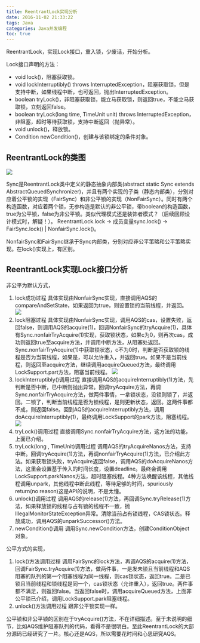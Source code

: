 ```yaml
---
title: ReentrantLock实现分析
date: 2016-11-02 21:33:22
tags: Java
categories: Java并发编程
toc: true
---
```


ReentrantLock，实现Lock接口，重入锁，少废话，开始分析。

Lock接口声明的方法：
- void lock()，阻塞获取锁。
- void lockInterruptibly() throws InterruptedException，阻塞获取锁，但是支持中断，如果线程中断，也可返回，抛出InterruptedException。
- boolean tryLock()，非阻塞获取锁，能立马获取锁，则返回true，不能立马获取锁，立刻返回false。
- boolean tryLock(long time, TimeUnit unit) throws InterruptedException，非阻塞，超时等待获取锁，支持中断返回（抛异常）。
- void unlock()，释放锁。
- Condition newCondition()，创建与该锁绑定的条件对象。

## ReentrantLock的类图

![](http://photos.zhangzemiao.com/blog_reentrant1.jpg)


Sync是ReentrantLock类中定义的静态抽象内部类(abstract static Sync extends AbstractQueuedSynchronizer)，并且有两个实现的子类（静态内部类），分别对应着公平锁的实现（FairSync）和非公平锁的实现（NonFairSync）。同时有两个构造函数，对应着两个锁，无参构造是默认的非公平锁，带boolean的构造函数，true为公平锁，false为非公平锁。类似代理模式还是装饰者模式？（后续回顾设计模式时，解疑！）。
ReentrantLock.lock -> 成员变量sync.lock() -> FairSync.lock() | NonfairSync.lock()。

NonfairSync和FairSync继承于Sync内部类，分别对应非公平策略和公平策略实现。在lock()实现上，有区别。

## ReentrantLock实现Lock接口分析

非公平为默认方式，
1. lock成功过程
具体实现由NonfairSync实现，直接调用AQS的compareAndSetState，如果返回为true，则设置锁的当前线程，并返回。
![](http://photos.zhangzemiao.com/blog_reentrant2.jpg)
2. lock阻塞过程
具体实现由NonfairSync实现，调用AQS的cas，设置失败，返回false，则调用AQS的acquire(1)，回调NonfairSync的tryAcquire(1)，具体有Sync.nonfairTryAcquire(1)实现，获取锁状态，如果c为0，则再次cas，成功则返回true至acquire方法，并调用中断方法，从阻塞处返回。Sync.nonfairTryAcquire(1)中获取锁状态，c不为0时，判断是否获取锁的线程是否为当前线程，如果是，可以允许重入，并返回true。如果不是当前线程，则返回至acquire方法，继续调用acquireQueued方法，最终调用LockSupport.part方法，阻塞当前线程。
![](http://photos.zhangzemiao.com/blog_reentrant3.jpg)
3. lockInterruptibly()调用过程
直接调用AQS的acquireInterruptibly(1)方法，先判断是否中断，已中断则抛出异常。回调tryAcquire方法，再调Sync.nonfairTryAcquire方法，做两件事情，一拿锁状态，没锁则锁了，并返回。二锁了，判断当前线程是否为锁线程，是则更新状态，返回。这两件事都不成，则返回false。回到AQS的acquireInterruptibly方法，调用doAcquireInterruptibly(1)，最终调用LockSupport的park方法，阻塞线程。
![](http://photos.zhangzemiao.com/blog_reentrant4.jpg)
4. tryLock()调用过程
直接调用Sync.nonfairTryAcquire方法，这方法的功能，上面已介绍。
5. tryLock(long , TimeUnit)调用过程
调用AQS的tryAcquireNanos方法，支持中断。回调tryAcquire(1)方法，再调nonfairTryAcquire(1)方法，已介绍此方法。如果获取锁失败，tryAcquire返回false，调用AQS的doAcquireNanos方法，这里会设置基于传入的时间长度，设置deadline。最终会调用LockSupport.parkNanos方法，超时阻塞线程。4种方法唤醒该线程，其他线程调用unpark，其他线程中断此线程，等待足够的时间，spuriously return(no reason)这是API的说明，不是太懂。
6. unlock()调用过程
调用AQS的release(1)方法，再回调Sync.tryRelease(1)方法，如果释放锁的线程与占有锁的线程不一致，抛IllegalMonitorStateException异常。清除当前占有锁线程，CAS锁状态。释放成功，调用AQS的unparkSuccessor()方法。
7. newCondition()调用
调用Sync.newCondition方法，创建ConditionObject对象。

公平方式的实现，
1. lock()方法调用过程
调用FairSync的lock方法，再调AQS的acquire(1)方法，回调FairSync.tryAcquire(1)方法，做两件事，一是发未锁且当前线程和AQS阻塞的队列的第一个阻塞线程为同一线程，则cas锁状态，返回true。二是已锁且当前线程和锁线程是同一个，cas锁状态（允许重入），返回true。两件事都不满足，则返回false。当返回false时，调用acquireQueued方法，上面非公平锁已介绍，调用LockSupport.park阻塞线程。
2. unlock()方法调用过程
跟非公平锁实现一样。

公平锁和非公平锁的区别在于tryAcquire()方法，不在详细描述。至于未说明的细节，比如AQS维护阻塞队列的代码，看得不是很明白。至此ReentrantLock的大部分源码已经研究了一片。核心还是AQS，所以需要花时间和心思研究AQS。



